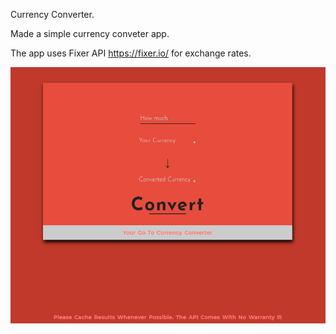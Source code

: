 Currency Converter.

Made a simple currency conveter app.

The app uses Fixer API https://fixer.io/  for exchange rates.

![converterView](screenshots/screenshot1.PNG "Project View")
